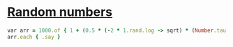 [1]: http://rosettacode.org/wiki/Random_numbers

# [Random numbers][1]

```ruby
var arr = 1000.of { 1 + (0.5 * (-2 * 1.rand.log -> sqrt) * (Number.tau * 1.rand -> cos)) }
arr.each { .say }
```
